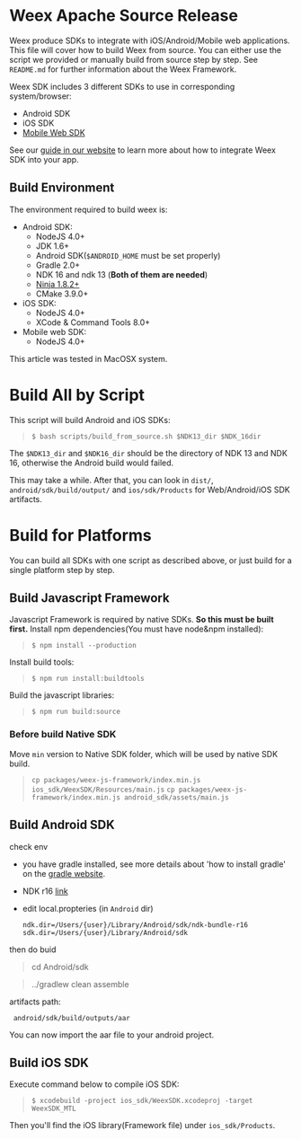 # Weex Apache Source Release
Weex produce SDKs to integrate with iOS/Android/Mobile web applications. This file will cover how to build Weex from source. You can either use the script we provided or manually build from source step by step.
See `README.md` for further information about the Weex Framework.

Weex SDK includes 3 different SDKs to use in corresponding system/browser:
* Android SDK
* iOS SDK
* [Mobile Web SDK](https://github.com/weexteam/weex-vue-render)

See our [guide in our website](http://weex.apache.org/guide/integrate-to-your-app.html) to learn more about how to integrate Weex SDK into your app.

## Build Environment
The environment required to build weex is:
* Android SDK:
    * NodeJS 4.0+
    * JDK 1.6+
    * Android SDK(`$ANDROID_HOME` must be set properly)
    * Gradle 2.0+
    * NDK 16 and ndk 13 (**Both of them are needed**)
    * [Ninja 1.8.2+](https://ninja-build.org/)
    * CMake 3.9.0+
* iOS SDK:
    * NodeJS 4.0+
    * XCode & Command Tools 8.0+
* Mobile web SDK:
    * NodeJS 4.0+

This article was tested in MacOSX system.

# Build All by Script

This script will build Android and iOS SDKs:
> `$ bash scripts/build_from_source.sh $NDK13_dir $NDK_16dir`

The `$NDK13_dir` and `$NDK16_dir` should be the directory of NDK 13 and NDK 16, otherwise the Android build would failed.

This may take a while. After that, you can look in `dist/`, `android/sdk/build/output/` and `ios/sdk/Products` for Web/Android/iOS SDK artifacts.

# Build for Platforms

You can build all SDKs with one script as described above, or just build for a single platform step by step.

## Build Javascript Framework
Javascript Framework is required by native SDKs. **So this must be built first.**
Install npm dependencies(You must have node&npm installed):
> `$ npm install --production`

Install build tools:
> `$ npm run install:buildtools`

Build the javascript libraries:
> `$ npm run build:source`

### Before build Native SDK
Move `min` version to Native SDK folder, which will be used by native SDK build.
> `cp packages/weex-js-framework/index.min.js ios_sdk/WeexSDK/Resources/main.js`
> `cp packages/weex-js-framework/index.min.js android_sdk/assets/main.js`

## Build Android SDK

check env

- you have gradle installed, see more details about 'how to install gradle' on the [gradle website](https://gradle.org/install).
- NDK r16  [link](https://developer.android.com/ndk/)
- edit local.propteries (in `Android` dir)

	```
	ndk.dir=/Users/{user}/Library/Android/sdk/ndk-bundle-r16
	sdk.dir=/Users/{user}/Library/Android/sdk
	```

then do buid

> cd Android/sdk

> ../gradlew clean assemble


artifacts path:

` android/sdk/build/outputs/aar`

You can now import the aar file to your android project.

## Build iOS SDK
Execute command below to compile iOS SDK:
> `$ xcodebuild -project ios_sdk/WeexSDK.xcodeproj -target WeexSDK_MTL`

Then you'll find the iOS library(Framework file) under `ios_sdk/Products`.
